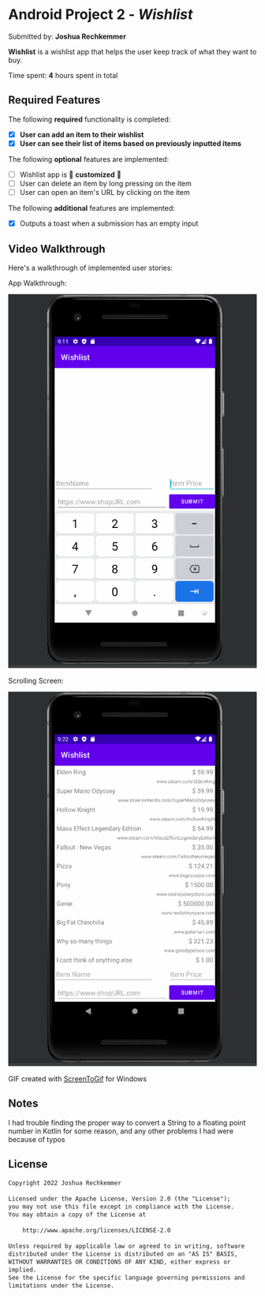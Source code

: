 # Android Project 2 - *Wishlist*

Submitted by: **Joshua Rechkemmer**

**Wishlist** is a wishlist app that helps the user keep track of what they want to buy.

Time spent: **4** hours spent in total

## Required Features

The following **required** functionality is completed:

- [x] **User can add an item to their wishlist**
- [x] **User can see their list of items based on previously inputted items**

The following **optional** features are implemented:

- [ ] Wishlist app is 🎨 **customized** 🎨
- [ ] User can delete an item by long pressing on the item
- [ ] User can open an item's URL by clicking on the item

The following **additional** features are implemented:

* [x] Outputs a toast when a submission has an empty input 

## Video Walkthrough

Here's a walkthrough of implemented user stories:

App Walkthrough:

<img src='https://github.com/Reckhammer/Wishlist/blob/master/Gifs/InputtingWish.gif' title='Video Walkthrough' width='' alt='Video Walkthrough' />

Scrolling Screen:

<img src='https://github.com/Reckhammer/Wishlist/blob/master/Gifs/ScrollingScreen.gif' title='Video Walkthrough' width='' alt='Video Walkthrough' />

<!-- Replace this with whatever GIF tool you used! -->
GIF created with [ScreenToGif](https://www.screentogif.com/) for Windows  
<!-- Recommended tools:
[Kap](https://getkap.co/) for macOS

[peek](https://github.com/phw/peek) for Linux. -->

## Notes

I had trouble finding the proper way to convert a String to a floating point number in Kotlin for some reason, and any other problems I had were because of typos

## License

    Copyright 2022 Joshua Rechkemmer

    Licensed under the Apache License, Version 2.0 (the "License");
    you may not use this file except in compliance with the License.
    You may obtain a copy of the License at

        http://www.apache.org/licenses/LICENSE-2.0

    Unless required by applicable law or agreed to in writing, software
    distributed under the License is distributed on an "AS IS" BASIS,
    WITHOUT WARRANTIES OR CONDITIONS OF ANY KIND, either express or implied.
    See the License for the specific language governing permissions and
    limitations under the License.
